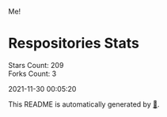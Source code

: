 Me!

# Respositories Stats
Stars Count: 209  
Forks Count: 3

2021-11-30 00:05:20  

This README is automatically generated by [🐰](https://github.com/rnitta/rnitta).
